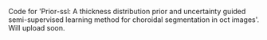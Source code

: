 Code for 'Prior-ssl: A thickness distribution prior and uncertainty guided semi-supervised learning method for choroidal segmentation in oct images'. Will upload soon.
